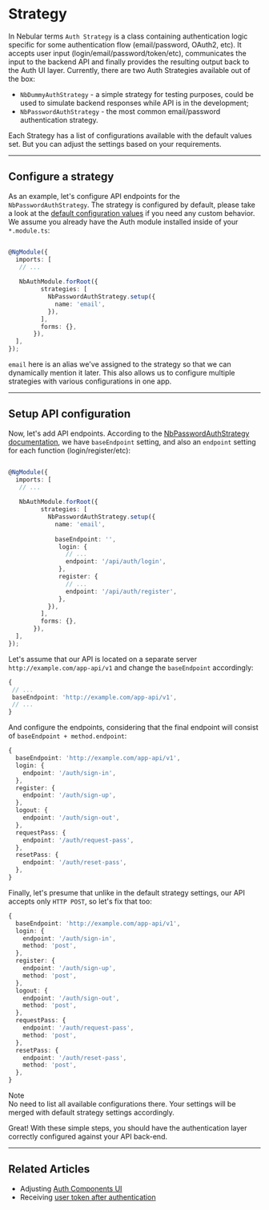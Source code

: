 # Strategy

In Nebular terms `Auth Strategy` is a class containing authentication logic specific for some authentication flow (email/password, OAuth2, etc). 
It accepts user input (login/email/password/token/etc), communicates the input to the backend API and finally provides the resulting output back to the Auth UI layer.
Currently, there are two Auth Strategies available out of the box:

  - `NbDummyAuthStrategy` - a simple strategy for testing purposes, could be used to simulate backend responses while API is in the development;
  - `NbPasswordAuthStrategy` - the most common email/password authentication strategy.
  
Each Strategy has a list of configurations available with the default values set. But you can adjust the settings based on your requirements.
<hr>
  
## Configure a strategy

As an example, let's configure API endpoints for the `NbPasswordAuthStrategy`. The strategy is configured by default, please take a look at the [default configuration values](docs/auth/nbpasswordauthstrategy) if you need any custom behavior.
We assume you already have the Auth module installed inside of your `*.module.ts`:


```typescript

@NgModule({
  imports: [
   // ...
    
   NbAuthModule.forRoot({
         strategies: [
           NbPasswordAuthStrategy.setup({
             name: 'email',
           }),
         ],
         forms: {},
       }), 
  ],
});

```
`email` here is an alias we've assigned to the strategy so that we can dynamically mention it later. This also allows us to configure multiple strategies with various configurations in one app.
<hr>

## Setup API configuration

Now, let's add API endpoints. According to the [NbPasswordAuthStrategy documentation](docs/auth/nbpasswordauthstrategy), we have `baseEndpoint` setting, and also an `endpoint` setting for each function (login/register/etc):

```typescript

@NgModule({
  imports: [
   // ...
    
   NbAuthModule.forRoot({
         strategies: [
           NbPasswordAuthStrategy.setup({
             name: 'email',
            
             baseEndpoint: '',
              login: {
                // ...
                endpoint: '/api/auth/login',
              },
              register: {
                // ...
                endpoint: '/api/auth/register',
              },
           }),
         ],
         forms: {},
       }), 
  ],
});
```

Let's assume that our API is located on a separate server `http://example.com/app-api/v1` and change the `baseEndpoint` accordingly:

```typescript
{
 // ...
 baseEndpoint: 'http://example.com/app-api/v1',
 // ...
}
```

And configure the endpoints, considering that the final endpoint will consist of `baseEndpoint + method.endpoint`:

```typescript
{
  baseEndpoint: 'http://example.com/app-api/v1',
  login: {
    endpoint: '/auth/sign-in',
  },
  register: {
    endpoint: '/auth/sign-up',
  },
  logout: {
    endpoint: '/auth/sign-out',
  },
  requestPass: {
    endpoint: '/auth/request-pass',
  },
  resetPass: {
    endpoint: '/auth/reset-pass',
  },
}
```

Finally, let's presume that unlike in the default strategy settings, our API accepts only `HTTP POST`, so let's fix that too: 

```typescript
{
  baseEndpoint: 'http://example.com/app-api/v1',
  login: {
    endpoint: '/auth/sign-in',
    method: 'post',
  },
  register: {
    endpoint: '/auth/sign-up',
    method: 'post',
  },
  logout: {
    endpoint: '/auth/sign-out',
    method: 'post',
  },
  requestPass: {
    endpoint: '/auth/request-pass',
    method: 'post',
  },
  resetPass: {
    endpoint: '/auth/reset-pass',
    method: 'post',
  },
}
```

<div class="note note-info">
  <div class="note-title">Note</div>
  <div class="note-body">
    No need to list all available configurations there. Your settings will be merged with default strategy settings accordingly.
  </div>
</div>

Great! With these simple steps, you should have the authentication layer correctly configured against your API back-end.
<hr>

## Related Articles

- Adjusting [Auth Components UI](docs/auth/configuring-ui)
- Receiving [user token after authentication](docs/auth/getting-user-token)
